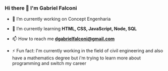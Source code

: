 ### Hi there 👋 I'm Gabriel Falconi

- 🔭 I’m currently working on Concept Engenharia

- 🌱 I’m currently learning **HTML, CSS, JavaScript, Node, SQL**

- 📫 How to reach me **dgabrielfalconi@gmail.com**

- ⚡ Fun fact: I'm currently working in the field of civil engineering and also have a mathematics degree but i'm trying to learn more about programming and switch my career
